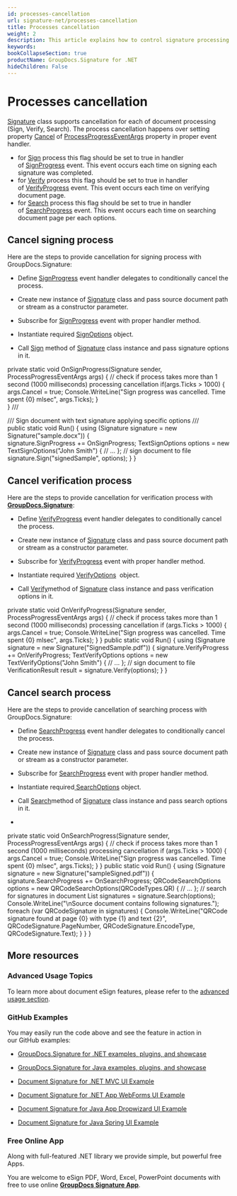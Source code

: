 ```yaml
---
id: processes-cancellation
url: signature-net/processes-cancellation
title: Processes cancellation
weight: 2
description: This article explains how to control signature processing (cancellation) for large documents with GroupDocs.Signature API.
keywords: 
bookCollapseSection: true
productName: GroupDocs.Signature for .NET
hideChildren: False
---
```


# Processes cancellation

[Signature](https://apireference.groupdocs.com/net/signature/groupdocs.signature/signature) class supports cancellation for each of document processing (Sign, Verify, Search). The process cancellation happens over setting property [Cancel](https://apireference.groupdocs.com/net/signature/groupdocs.signature/processprogresseventargs/properties/cancel) of [ProcessProgressEventArgs](https://apireference.groupdocs.com/net/signature/groupdocs.signature/processprogresseventargs) property in proper event handler.

*   for [Sign](https://apireference.groupdocs.com/net/signature/groupdocs.signature/signature/methods/sign) process this flag should be set to true in handler of [SignProgress](https://apireference.groupdocs.com/net/signature/groupdocs.signature/signature/events/signprogress) event. This event occurs each time on signing each signature was completed.
*   for [Verify](https://apireference.groupdocs.com/net/signature/groupdocs.signature/signature/methods/verify) process this flag should be set to true in handler of [VerifyProgress](https://apireference.groupdocs.com/net/signature/groupdocs.signature/signature/events/verifyprogress) event. This event occurs each time on verifying document page.
*   for [Search](https://apireference.groupdocs.com/net/signature/groupdocs.signature/signature/methods/search/_1) process this flag should be set to true in handler of [SearchProgress](https://apireference.groupdocs.com/net/signature/groupdocs.signature/signature/events/searchprogress) event. This event occurs each time on searching document page per each options.  

## Cancel signing process

Here are the steps to provide cancellation for signing process with GroupDocs.Signature:

*   Define [SignProgress](https://apireference.groupdocs.com/net/signature/groupdocs.signature/signature/events/signprogress) event handler delegates to conditionally cancel the process.
    
*   Create new instance of [Signature](https://apireference.groupdocs.com/net/signature/groupdocs.signature/signature) class and pass source document path or stream as a constructor parameter.
    
*   Subscribe for [SignProgress](https://apireference.groupdocs.com/net/signature/groupdocs.signature/signature/events/signprogress) event with proper handler method.  
    
*   Instantiate required [SignOptions](https://apireference.groupdocs.com/net/signature/groupdocs.signature.options/signoptions) object.  
    
*   Call [Sign](https://apireference.groupdocs.com/net/signature/groupdocs.signature/signature/methods/sign) method of [Signature](https://apireference.groupdocs.com/net/signature/groupdocs.signature/signature) class instance and pass signature options in it.
    
      
    

private static void OnSignProgress(Signature sender, ProcessProgressEventArgs args)
{
    // check if process takes more than 1 second (1000 milliseconds) processing cancellation
    if(args.Ticks > 1000)
    {
        args.Cancel = true;
        Console.WriteLine("Sign progress was cancelled. Time spent {0} mlsec", args.Ticks);
    }            
}
/// <summary>
/// Sign document with text signature applying specific options
/// </summary>
public static void Run()
{
    using (Signature signature = new Signature("sample.docx"))
    {         
        signature.SignProgress += OnSignProgress;
        TextSignOptions options = new TextSignOptions("John Smith")
        {
            // ...
        };
        // sign document to file
        signature.Sign("signedSample", options);
    }
}

## Cancel verification process

Here are the steps to provide cancellation for verification process with [**GroupDocs.Signature**](https://products.groupdocs.com/signature/net):

*   Define [VerifyProgress](https://apireference.groupdocs.com/net/signature/groupdocs.signature/signature/events/verifyprogress) event handler delegates to conditionally cancel the process.
    
*   Create new instance of [Signature](https://apireference.groupdocs.com/net/signature/groupdocs.signature/signature) class and pass source document path or stream as a constructor parameter.
    
*   Subscribe for [VerifyProgress](https://apireference.groupdocs.com/net/signature/groupdocs.signature/signature/events/verifyprogress) event with proper handler method.  
    
*   Instantiate required [VerifyOptions](https://apireference.groupdocs.com/net/signature/groupdocs.signature.options/verifyoptions)  object.  
    
*   Call [Verify](https://apireference.groupdocs.com/net/signature/groupdocs.signature/signature/methods/verify)method of [Signature](https://apireference.groupdocs.com/net/signature/groupdocs.signature/signature) class instance and pass verification options in it.
    
      
    

private static void OnVerifyProgress(Signature sender, ProcessProgressEventArgs args)
{
    // check if process takes more than 1 second (1000 milliseconds) processing cancellation
    if (args.Ticks > 1000)
    {
        args.Cancel = true;
        Console.WriteLine("Sign progress was cancelled. Time spent {0} mlsec", args.Ticks);
    }
}
public static void Run()
{
    using (Signature signature = new Signature("SignedSample.pdf"))
    {
        signature.VerifyProgress += OnVerifyProgress;
        TextVerifyOptions options = new TextVerifyOptions("John Smith")
        {
            // ...
        };
        // sign document to file
        VerificationResult result = signature.Verify(options);
    }
}

## Cancel search process

Here are the steps to provide cancellation of searching process with GroupDocs.Signature:

*   Define [SearchProgress](https://apireference.groupdocs.com/net/signature/groupdocs.signature/signature/events/searchprogress) event handler delegates to conditionally cancel the process.
    
*   Create new instance of [Signature](https://apireference.groupdocs.com/net/signature/groupdocs.signature/signature) class and pass source document path or stream as a constructor parameter.
    
*   Subscribe for [SearchProgress](https://apireference.groupdocs.com/net/signature/groupdocs.signature/signature/events/searchprogress) event with proper handler method.  
    
*   Instantiate required[ SearchOptions](https://apireference.groupdocs.com/net/signature/groupdocs.signature.options/searchoptions) object.
    
*   Call [Search](https://apireference.groupdocs.com/net/signature/groupdocs.signature/signature/methods/search/_1)method of [Signature](https://apireference.groupdocs.com/net/signature/groupdocs.signature/signature) class instance and pass search options in it.

*     
    

private static void OnSearchProgress(Signature sender, ProcessProgressEventArgs args)
{
    // check if process takes more than 1 second (1000 milliseconds) processing cancellation
    if (args.Ticks > 1000)
    {
        args.Cancel = true;
        Console.WriteLine("Sign progress was cancelled. Time spent {0} mlsec", args.Ticks);
    }
}
public static void Run()
{
    using (Signature signature = new Signature("sampleSigned.pdf"))
    {
        signature.SearchProgress += OnSearchProgress;
        QRCodeSearchOptions options = new QRCodeSearchOptions(QRCodeTypes.QR)
        {
            // ...
        };
        // search for signatures in document
        List<QRCodeSignature> signatures = signature.Search<QRCodeSignature>(options);
        Console.WriteLine("\\nSource document contains following signatures.");
        foreach (var QRCodeSignature in signatures)
        {
            Console.WriteLine("QRCode signature found at page {0} with type {1} and text {2}", QRCodeSignature.PageNumber, QRCodeSignature.EncodeType, QRCodeSignature.Text);
        }
    }
}

## More resources

### Advanced Usage Topics

To learn more about document eSign features, please refer to the [advanced usage section](Advanced%2Busage.html).

### GitHub Examples 

You may easily run the code above and see the feature in action in our GitHub examples:

*   [GroupDocs.Signature for .NET examples, plugins, and showcase](https://github.com/groupdocs-signature/GroupDocs.Signature-for-.NET)
    
*   [GroupDocs.Signature for Java examples, plugins, and showcase](https://github.com/groupdocs-signature/GroupDocs.Signature-for-Java)
    
*   [Document Signature for .NET MVC UI Example](https://github.com/groupdocs-signature/GroupDocs.Signature-for-.NET-MVC) 
    
*   [Document Signature for .NET App WebForms UI Example](https://github.com/groupdocs-signature/GroupDocs.Signature-for-.NET-WebForms)
    
*   [Document Signature for Java App Dropwizard UI Example](https://github.com/groupdocs-signature/GroupDocs.Signature-for-Java-Dropwizard)
    
*   [Document Signature for Java Spring UI Example](https://github.com/groupdocs-signature/GroupDocs.Signature-for-Java-Spring)
    

### Free Online App 

Along with full-featured .NET library we provide simple, but powerful free Apps.

You are welcome to eSign PDF, Word, Excel, PowerPoint documents with free to use online **[GroupDocs Signature App](https://products.groupdocs.app/signature)**.

